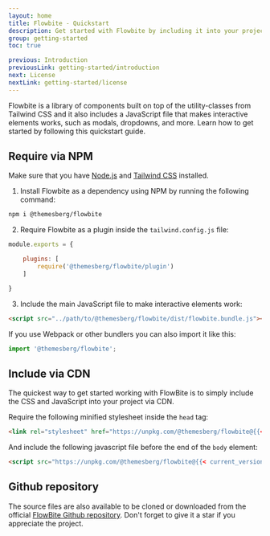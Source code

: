 ```yaml
---
layout: home
title: Flowbite - Quickstart
description: Get started with Flowbite by including it into your project using NPM or CDN
group: getting-started
toc: true

previous: Introduction
previousLink: getting-started/introduction
next: License
nextLink: getting-started/license
---
```


Flowbite is a library of components built on top of the utility-classes from Tailwind CSS and it also includes a JavaScript file that makes interactive elements works, such as modals, dropdowns, and more. Learn how to get started by following this quickstart guide.

## Require via NPM

Make sure that you have <a href="https://nodejs.org/en/" rel="nofollow" target="_blank">Node.js</a> and <a href="https://tailwindcss.com/" rel="nofollow" target="_blank">Tailwind CSS</a> installed. 

1. Install Flowbite as a dependency using NPM by running the following command:

```bash
npm i @themesberg/flowbite
```

2. Require Flowbite as a plugin inside the `tailwind.config.js` file:

```javascript
module.exports = {

    plugins: [
        require('@themesberg/flowbite/plugin')
    ]

}
```

3. Include the main JavaScript file to make interactive elements work:

```html
<script src="../path/to/@themesberg/flowbite/dist/flowbite.bundle.js"></script>
```

If you use Webpack or other bundlers you can also import it like this:

```javascript
import '@themesberg/flowbite';
```

## Include via CDN

The quickest way to get started working with FlowBite is to simply include the CSS and JavaScript into your project via CDN.

Require the following minified stylesheet inside the `head` tag:

```html
<link rel="stylesheet" href="https://unpkg.com/@themesberg/flowbite@{{< current_version >}}/dist/flowbite.min.css" />
```

And include the following javascript file before the end of the `body` element:

```html
<script src="https://unpkg.com/@themesberg/flowbite@{{< current_version >}}/dist/flowbite.bundle.js"></script>
```

## Github repository

The source files are also available to be cloned or downloaded from the official <a href="https://github.com/themesberg/flowbite" target="_blank">FlowBite Github repository</a>. Don't forget to give it a star if you appreciate the project.
